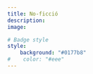```yaml
---
title: No-ficció
description:
image:

# Badge style
style:
    background: "#0177b8"
#    color: "#eee"
---
```

